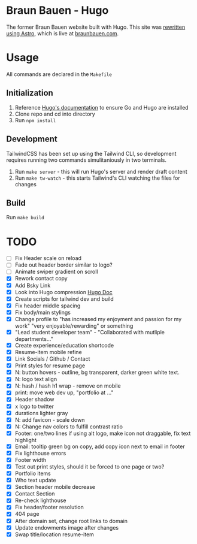 # Braun Bauen - Hugo
The former Braun Bauen website built with Hugo. This site was [rewritten using Astro](https://github.com/isaacbraun/braun-bauen-site), which is live at [braunbauen.com](https://braunbauen.com).

# Usage
All commands are declared in the `Makefile`

## Initialization
1. Reference [Hugo's documentation](https://gohugo.io/installation/macos/) to ensure Go and Hugo are installed
1. Clone repo and cd into directory
2. Run `npm install`

## Development
TailwindCSS has been set up using the Tailwind CLI, so development requires running two commands simulitaniously in two terminals.
1. Run `make server` - this will run Hugo's server and render draft content
2. Run `make tw-watch` - this starts Tailwind's CLI watching the files for changes

## Build
Run `make build`


# TODO
- [ ] Fix Header scale on reload
- [ ] Fade out header border similar to logo?
- [ ] Animate swiper gradient on scroll 
- [x] Rework contact copy
- [x] Add Bsky Link
- [x] Look into Hugo compression [Hugo Doc](https://gohugo.io/hugo-pipes/postprocess/)
- [x] Create scripts for tailwind dev and build
- [x] Fix header middle spacing
- [x] Fix body/main stylings
- [x] Change profile to "has increased my enjoyment and passion for my work" "very enjoyable/rewarding" or something
- [x] "Lead student developer team" - "Collaborated with mutliple departments..."
- [x] Create experience/education shortcode
- [x] Resume-item mobile refine
- [x] Link Socials / Github / Contact
- [x] Print styles for resume page
- [x] N: button hovers - outline, bg transparent, darker green white text.
- [x] N: logo text align
- [x] N: hash / hash h1 wrap - remove on mobile
- [x] print: move web dev up, "portfolio at ..."
- [x] Header shadow
- [x] x logo to twitter
- [x] durations lighter gray
- [x] N: add favicon - scale down
- [x] N: Change nav colors to fulfill contrast ratio
- [x] Footer: one/two lines if using alt logo, make icon not draggable, fix text highlight
- [x] Email: tooltip green bg on copy, add copy icon next to email in footer
- [x] Fix lighthouse errors
- [x] Footer width
- [x] Test out print styles, should it be forced to one page or two?
- [x] Portfolio items
- [x] Who text update
- [x] Section header mobile decrease
- [x] Contact Section
- [x] Re-check lighthouse
- [x] Fix header/footer resolution
- [x] 404 page
- [x] After domain set, change root links to domain
- [x] Update endowments image after changes
- [x] Swap title/location resume-item
